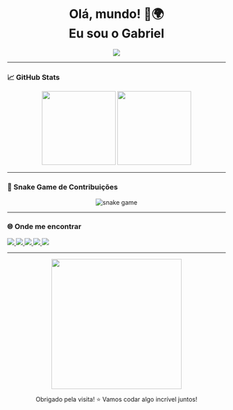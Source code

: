 <!-- README animado para perfil do GitHub -->

<h1 align="center">
    Olá, mundo! 👋🌍
  <br />
 Eu sou o <strong>Gabriel</strong>
</h1>

<p align="center">
  <img src="https://readme-typing-svg.herokuapp.com/?lines=Desenvolvedor+Iniciante;Amante+de+Tecnologia;Aprendendo+algo+novo+todos+os+dias;Bem-vindo+ao+meu+GitHub!&center=true&width=380&height=45">
</p>

---

### 📈 GitHub Stats

<p align="center">
  <img height="170em" src="https://github-readme-stats.vercel.app/api?username=PiexTi&show_icons=true&theme=dark&hide_border=true&count_private=true" />
  <img height="170em" src="https://github-readme-stats.vercel.app/api/top-langs/?username=PiexTi&layout=compact&theme=dark&hide_border=true" />
</p>

---

### 🐍 Snake Game de Contribuições

<p align="center">
  <img src="https://github.com/PiexTi/PiexTi/raw/output/github-contribution-grid-snake.svg" alt="snake game" />
</p>


---
### 🌐 Onde me encontrar

<p align="left">
  <a href="https://linkedin.com/in/gabriel-asoares" target="_blank">
    <img src="https://img.shields.io/badge/-LinkedIn-0A66C2?style=for-the-badge&logo=linkedin&logoColor=white" />
  </a>
  <a href="mailto:gabriel.asoares0406@gmail.com">
    <img src="https://img.shields.io/badge/-Gmail-EA4335?style=for-the-badge&logo=gmail&logoColor=white" />
  </a>
  <a href="https://www.instagram.com/GabrielSoares0o" target="_blank">
    <img src="https://img.shields.io/badge/-Instagram-E4405F?style=for-the-badge&logo=instagram&logoColor=white" />
  </a>
  <a href="https://www.twitch.tv/piexti" target="_blank">
    <img src="https://img.shields.io/badge/-Twitch-9146FF?style=for-the-badge&logo=twitch&logoColor=white" />
  </a>
  <a href="https://discord.com/users/o_piexti" target="_blank">
    <img src="https://img.shields.io/badge/-Discord-5865F2?style=for-the-badge&logo=discord&logoColor=white" />
  </a>
</p>

---

<p align="center">
  <img src="https://media.giphy.com/media/qgQUggAC3Pfv687qPC/giphy.gif" width="300" />
</p>

<p align="center">
  Obrigado pela visita! ⭐ Vamos codar algo incrível juntos!
</p>
